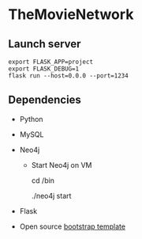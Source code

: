 # TheMovieNetwork

## Launch server

    export FLASK_APP=project
    export FLASK_DEBUG=1
    flask run --host=0.0.0 --port=1234

## Dependencies
* Python
* MySQL
* Neo4j
    * Start Neo4j on VM
    
        cd /bin
        
        ./neo4j start
     
* Flask
* Open source [bootstrap template](https://themewagon.com/themes/free-bootstrap-4-html-5-admin-dashboard-template-material-able/)

